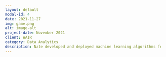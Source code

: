 ```yaml
---
layout: default
modal-id: 4
date: 2021-11-27
img: game.png
alt: image-alt
project-date: November 2021
client: WAIR
category: Data Analytics
description: Nate developed and deployed machine learning algorithms for WAIR, an e-commerce startup focused on sustainability. His algorithms contributed to a 10% decrease in returns accross 100 e-commerce brands, resulting in massive emission offsets.
---
```

